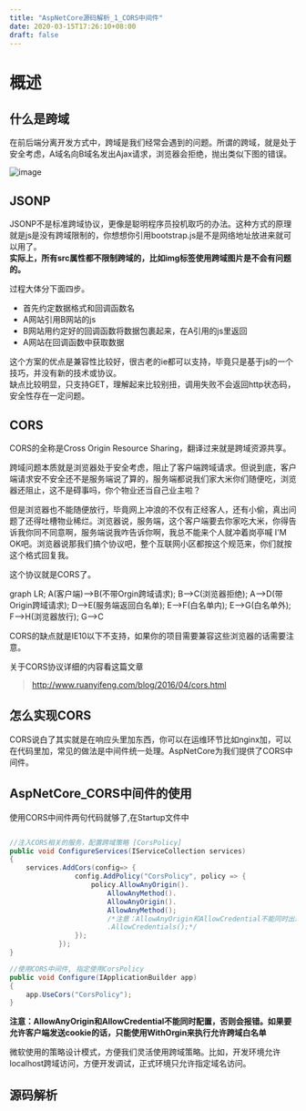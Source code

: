 ```yaml
---
title: "AspNetCore源码解析_1_CORS中间件"
date: 2020-03-15T17:26:10+08:00
draft: false
---
```

# 概述
## 什么是跨域
在前后端分离开发方式中，跨域是我们经常会遇到的问题。所谓的跨域，就是处于安全考虑，A域名向B域名发出Ajax请求，浏览器会拒绝，抛出类似下图的错误。

![image](https://fs.31huiyi.com/2c239b54-ad37-4680-bd95-7f76b656be0d.png)

## JSONP
JSONP不是标准跨域协议，更像是聪明程序员投机取巧的办法。这种方式的原理就是js是没有跨域限制的，你想想你引用bootstrap.js是不是网络地址放进来就可以用了。  
**实际上，所有src属性都不限制跨域的，比如img标签使用跨域图片是不会有问题的。**

过程大体分下面四步。
- 首先约定数据格式和回调函数名
- A网站引用B网站的js
- B网站用约定好的回调函数将数据包裹起来，在A引用的js里返回
- A网站在回调函数中获取数据

这个方案的优点是兼容性比较好，很古老的ie都可以支持，毕竟只是基于js的一个技巧，并没有新的技术或协议。  
缺点比较明显，只支持GET，理解起来比较别扭，调用失败不会返回http状态码，安全性存在一定问题。

## CORS
CORS的全称是Cross Origin Resource Sharing，翻译过来就是跨域资源共享。    

跨域问题本质就是浏览器处于安全考虑，阻止了客户端跨域请求。但说到底，客户端请求安不安全还不是服务端说了算的，服务端都说我们家大米你们随便吃，浏览器还阻止，这不是碍事吗，你个物业还当自己业主啦？  

但是浏览器也不能随便放行，毕竟网上冲浪的不仅有正经客人，还有小偷，真出问题了还得吐槽物业稀烂。浏览器说，服务端，这个客户端要去你家吃大米，你得告诉我你同不同意啊，服务端说我咋告诉你啊，我总不能来个人就冲着岗亭喊 I'M OK吧。浏览器说那我们搞个协议吧，整个互联网小区都按这个规范来，你们就按这个格式回复我。

这个协议就是CORS了。

<div class="mermaid">
graph LR;
    A(客户端)-->B(不带Orgin跨域请求);
    B-->C(浏览器拒绝);
    A-->D(带Origin跨域请求);
    D-->E(服务端返回白名单);
    E-->F(白名单内);
    E-->G(白名单外);
    F-->H(浏览器放行);
    G-->C
</div>
<script async src="https://unpkg.com/mermaid@8.2.3/dist/mermaid.min.js"></script>

CORS的缺点就是IE10以下不支持，如果你的项目需要兼容这些浏览器的话需要注意。

关于CORS协议详细的内容看这篇文章
> http://www.ruanyifeng.com/blog/2016/04/cors.html

## 怎么实现CORS
CORS说白了其实就是在响应头里加东西，你可以在运维环节比如nginx加，可以在代码里加，常见的做法是中间件统一处理。AspNetCore为我们提供了CORS中间件。

## AspNetCore_CORS中间件的使用
使用CORS中间件两句代码就够了,在Startup文件中
```csharp

//注入CORS相关的服务，配置跨域策略 [CorsPolicy]
public void ConfigureServices(IServiceCollection services)
{
    services.AddCors(config=> {
                config.AddPolicy("CorsPolicy", policy => {
                    policy.AllowAnyOrigin().
                        AllowAnyMethod().
                        AllowAnyOrigin().
                        AllowAnyMethod();
                        /*注意：AllowAnyOrigin和AllowCredential不能同时出现.否则会报错AllowCredential即是否允许客户端发送cookie，基于安全原因，CORS协议规定不允许AllowOrigin为通配符的情况下设置允许发送cookie
                        .AllowCredentials();*/
                });
            });
}

//使用CORS中间件, 指定使用CorsPolicy
public void Configure(IApplicationBuilder app)
{
    app.UseCors("CorsPolicy");
}
```

**注意：AllowAnyOrigin和AllowCredential不能同时配置，否则会报错。如果要允许客户端发送cookie的话，只能使用WithOrgin来执行允许跨域白名单**

微软使用的策略设计模式，方便我们灵活使用跨域策略。比如，开发环境允许localhost跨域访问，方便开发调试，正式环境只允许指定域名访问。

## 源码解析



